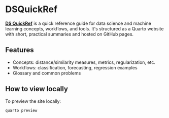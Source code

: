 # DSQuickRef

[**DS QuickRef**](https://dbolotov.github.io/ds-quickref/) is a quick reference guide for data science and machine learning concepts, workflows, and tools. It's structured as a Quarto website with short, practical summaries and hosted on GitHub pages.

## Features

- Concepts: distance/similarity measures, metrics, regularization, etc.
- Workflows: classification, forecasting, regression examples
- Glossary and common problems

## How to view locally

To preview the site locally:

```bash
quarto preview
```